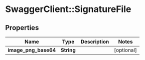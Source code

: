 # SwaggerClient::SignatureFile

## Properties
Name | Type | Description | Notes
------------ | ------------- | ------------- | -------------
**image_png_base64** | **String** |  | [optional] 


